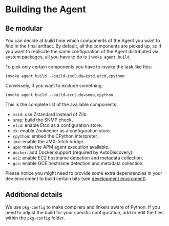 # Building the Agent

## Be modular

You can decide at build time which components of the Agent you want to find in
the final artifact. By default, all the components are picked up, so if you want
to replicate the same configuration of the Agent distributed via system packages,
all you have to do is `invoke agent.build`.

To pick only certain components you have to invoke the task like this:
```
invoke agent.build --build-include=zstd,etcd,cpython
```

Conversely, if you want to exclude something:
```
invoke agent.build --build-exclude=snmp,cpython
```

This is the complete list of the available components:

 * `zstd`: use Zstandard instead of Zlib.
 * `snmp`: build the SNMP check.
 * `etcd`: enable Etcd as a configuration store.
 * `zk`: enable Zookeeper as a configuration store.
 * `cpython`: embed the CPython interpreter.
 * `jmx`: enable the JMX-fetch bridge.
 * `apm`: make the APM agent execution available.
 * `docker`: add Docker support (required by AutoDiscovery).
 * `ec2`: enable EC2 hostname detection and metadata collection.
 * `gce`: enable GCE hostname detection and metadata collection.

Please notice you might need to provide some extra dependencies in your dev
enviroment to build certain bits (see [development enviroment][dev-env]).

## Additional details

We use `pkg-config` to make compilers and linkers aware of Python. If you need
to adjust the build for your specific configuration, add or edit the files within
the `pkg-config` folder.

[dev-env]: agent_dev_env.md